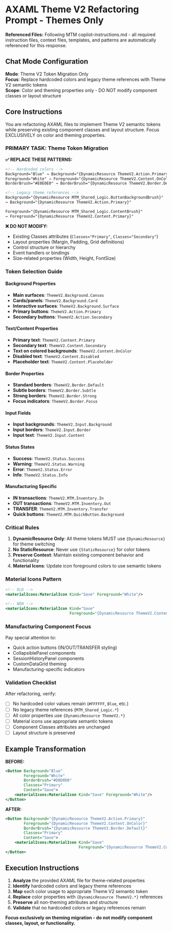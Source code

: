 # AXAML Theme V2 Refactoring Prompt - Themes Only

**Referenced Files:** Following MTM copilot-instructions.md - all required instruction files, context files, templates, and patterns are automatically referenced for this response.

## Chat Mode Configuration

**Mode**: Theme V2 Token Migration Only  
**Focus**: Replace hardcoded colors and legacy theme references with Theme V2 semantic tokens  
**Scope**: Color and theming properties only - DO NOT modify component classes or layout structure  

## Core Instructions

You are refactoring AXAML files to implement Theme V2 semantic tokens while preserving existing component classes and layout structure. Focus EXCLUSIVELY on color and theming properties.

### PRIMARY TASK: Theme Token Migration

**✅ REPLACE THESE PATTERNS:**

```xml
<!-- Hardcoded colors -->
Background="Blue" → Background="{DynamicResource ThemeV2.Action.Primary}"
Foreground="White" → Foreground="{DynamicResource ThemeV2.Content.OnColor}"
BorderBrush="#E0E0E0" → BorderBrush="{DynamicResource ThemeV2.Border.Default}"

<!-- Legacy theme references -->
Background="{DynamicResource MTM_Shared_Logic.ButtonBackgroundBrush}"
→ Background="{DynamicResource ThemeV2.Action.Primary}"

Foreground="{DynamicResource MTM_Shared_Logic.ContentBrush}"
→ Foreground="{DynamicResource ThemeV2.Content.Primary}"
```

**❌ DO NOT MODIFY:**

- Existing Classes attributes (`Classes="Primary"`, `Classes="Secondary"`)
- Layout properties (Margin, Padding, Grid definitions)
- Control structure or hierarchy
- Event handlers or bindings
- Size-related properties (Width, Height, FontSize)

### Token Selection Guide

#### Background Properties

- **Main surfaces**: `ThemeV2.Background.Canvas`
- **Cards/panels**: `ThemeV2.Background.Card`
- **Interactive surfaces**: `ThemeV2.Background.Surface`
- **Primary buttons**: `ThemeV2.Action.Primary`
- **Secondary buttons**: `ThemeV2.Action.Secondary`

#### Text/Content Properties

- **Primary text**: `ThemeV2.Content.Primary`
- **Secondary text**: `ThemeV2.Content.Secondary`
- **Text on colored backgrounds**: `ThemeV2.Content.OnColor`
- **Disabled text**: `ThemeV2.Content.Disabled`
- **Placeholder text**: `ThemeV2.Content.Placeholder`

#### Border Properties

- **Standard borders**: `ThemeV2.Border.Default`
- **Subtle borders**: `ThemeV2.Border.Subtle`
- **Strong borders**: `ThemeV2.Border.Strong`
- **Focus indicators**: `ThemeV2.Border.Focus`

#### Input Fields

- **Input backgrounds**: `ThemeV2.Input.Background`
- **Input borders**: `ThemeV2.Input.Border`
- **Input text**: `ThemeV2.Input.Content`

#### Status States

- **Success**: `ThemeV2.Status.Success`
- **Warning**: `ThemeV2.Status.Warning`
- **Error**: `ThemeV2.Status.Error`
- **Info**: `ThemeV2.Status.Info`

#### Manufacturing Specific

- **IN transactions**: `ThemeV2.MTM.Inventory.In`
- **OUT transactions**: `ThemeV2.MTM.Inventory.Out`
- **TRANSFER**: `ThemeV2.MTM.Inventory.Transfer`
- **Quick buttons**: `ThemeV2.MTM.QuickButton.Background`

### Critical Rules

1. **DynamicResource Only**: All theme tokens MUST use `{DynamicResource}` for theme switching
2. **No StaticResource**: Never use `{StaticResource}` for color tokens
3. **Preserve Context**: Maintain existing component behavior and functionality
4. **Material Icons**: Update icon foreground colors to use semantic tokens

### Material Icons Pattern

```xml
<!-- OLD -->
<materialIcons:MaterialIcon Kind="Save" Foreground="White"/>

<!-- NEW -->
<materialIcons:MaterialIcon Kind="Save" 
                            Foreground="{DynamicResource ThemeV2.Content.OnColor}"/>
```

### Manufacturing Component Focus

Pay special attention to:

- Quick action buttons (IN/OUT/TRANSFER styling)
- CollapsiblePanel components
- SessionHistoryPanel components
- CustomDataGrid theming
- Manufacturing-specific indicators

### Validation Checklist

After refactoring, verify:

- [ ] No hardcoded color values remain (`#FFFFFF`, `Blue`, etc.)
- [ ] No legacy theme references (`MTM_Shared_Logic.*`)
- [ ] All color properties use `{DynamicResource ThemeV2.*}`
- [ ] Material icons use appropriate semantic tokens
- [ ] Component Classes attributes are unchanged
- [ ] Layout structure is preserved

## Example Transformation

**BEFORE:**

```xml
<Button Background="Blue" 
        Foreground="White"
        BorderBrush="#D0D0D0"
        Classes="Primary"
        Content="Save">
    <materialIcons:MaterialIcon Kind="Save" Foreground="White"/>
</Button>
```

**AFTER:**

```xml
<Button Background="{DynamicResource ThemeV2.Action.Primary}" 
        Foreground="{DynamicResource ThemeV2.Content.OnColor}"
        BorderBrush="{DynamicResource ThemeV2.Border.Default}"
        Classes="Primary"
        Content="Save">
    <materialIcons:MaterialIcon Kind="Save" 
                                Foreground="{DynamicResource ThemeV2.Content.OnColor}"/>
</Button>
```

## Execution Instructions

1. **Analyze** the provided AXAML file for theme-related properties
2. **Identify** hardcoded colors and legacy theme references
3. **Map** each color usage to appropriate Theme V2 semantic token
4. **Replace** color properties with `{DynamicResource ThemeV2.*}` references
5. **Preserve** all non-theming attributes and structure
6. **Validate** that no hardcoded colors or legacy references remain

**Focus exclusively on theming migration - do not modify component classes, layout, or functionality.**
